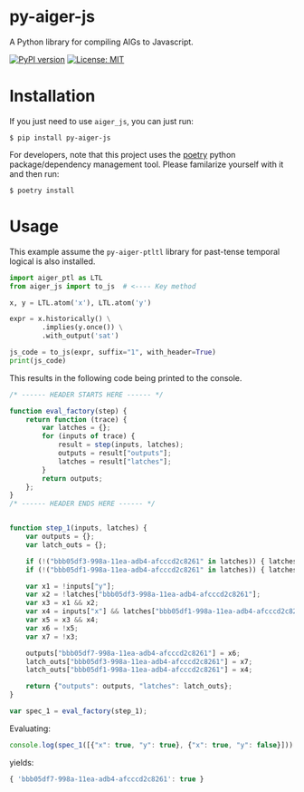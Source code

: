 # py-aiger-js
A Python library for compiling AIGs to Javascript.

[![PyPI version](https://badge.fury.io/py/py-aiger-js.svg)](https://badge.fury.io/py/py-aiger-js)
[![License: MIT](https://img.shields.io/badge/License-MIT-yellow.svg)](https://opensource.org/licenses/MIT)

# Installation

If you just need to use `aiger_js`, you can just run:

`$ pip install py-aiger-js`

For developers, note that this project uses the
[poetry](https://poetry.eustace.io/) python package/dependency
management tool. Please familarize yourself with it and then
run:

`$ poetry install`

# Usage

This example assume the `py-aiger-ptltl` library for past-tense
temporal logical is also installed.

```python
import aiger_ptl as LTL
from aiger_js import to_js  # <---- Key method

x, y = LTL.atom('x'), LTL.atom('y')

expr = x.historically() \
        .implies(y.once()) \
        .with_output('sat')

js_code = to_js(expr, suffix="1", with_header=True)
print(js_code)
```

This results in the following code being printed to the console.

```javascript
/* ------ HEADER STARTS HERE ------ */

function eval_factory(step) {
    return function (trace) {
        var latches = {};
        for (inputs of trace) {
            result = step(inputs, latches);
            outputs = result["outputs"];
            latches = result["latches"];
        }
        return outputs;
    };
}
/* ------ HEADER ENDS HERE ------ */


function step_1(inputs, latches) {
    var outputs = {};
    var latch_outs = {};

    if (!("bbb05df3-998a-11ea-adb4-afcccd2c8261" in latches)) { latches["bbb05df3-998a-11ea-adb4-afcccd2c8261"] = false}
    if (!("bbb05df1-998a-11ea-adb4-afcccd2c8261" in latches)) { latches["bbb05df1-998a-11ea-adb4-afcccd2c8261"] = true}

    var x1 = !inputs["y"];
    var x2 = !latches["bbb05df3-998a-11ea-adb4-afcccd2c8261"];
    var x3 = x1 && x2;
    var x4 = inputs["x"] && latches["bbb05df1-998a-11ea-adb4-afcccd2c8261"];
    var x5 = x3 && x4;
    var x6 = !x5;
    var x7 = !x3;

    outputs["bbb05df7-998a-11ea-adb4-afcccd2c8261"] = x6;
    latch_outs["bbb05df3-998a-11ea-adb4-afcccd2c8261"] = x7;
    latch_outs["bbb05df1-998a-11ea-adb4-afcccd2c8261"] = x4;

    return {"outputs": outputs, "latches": latch_outs};
}

var spec_1 = eval_factory(step_1);
```

Evaluating:
```javascript
console.log(spec_1([{"x": true, "y": true}, {"x": true, "y": false}]))
```

yields:
```javascript
{ 'bbb05df7-998a-11ea-adb4-afcccd2c8261': true }
```
